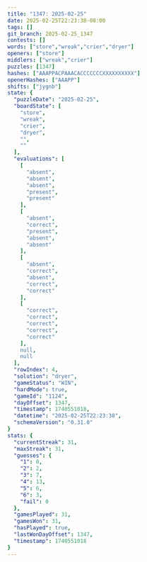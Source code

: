 ```yaml
---
title: "1347: 2025-02-25"
date: 2025-02-25T22:23:38-08:00
tags: []
git_branch: 2025-02-25_1347
contests: []
words: ["store","wreak","crier","dryer"]
openers: ["store"]
middlers: ["wreak","crier"]
puzzles: [1347]
hashes: ["AAAPPACPAAACACCCCCCCXXXXXXXXXX"]
openerHashes: ["AAAPP"]
shifts: ["jygnb"]
state: {
  "puzzleDate": "2025-02-25",
  "boardState": [
    "store",
    "wreak",
    "crier",
    "dryer",
    "",
    ""
  ],
  "evaluations": [
    [
      "absent",
      "absent",
      "absent",
      "present",
      "present"
    ],
    [
      "absent",
      "correct",
      "present",
      "absent",
      "absent"
    ],
    [
      "absent",
      "correct",
      "absent",
      "correct",
      "correct"
    ],
    [
      "correct",
      "correct",
      "correct",
      "correct",
      "correct"
    ],
    null,
    null
  ],
  "rowIndex": 4,
  "solution": "dryer",
  "gameStatus": "WIN",
  "hardMode": true,
  "gameId": "1124",
  "dayOffset": 1347,
  "timestamp": 1740551018,
  "datetime": "2025-02-25T22:23:38",
  "schemaVersion": "0.31.0"
}
stats: {
  "currentStreak": 31,
  "maxStreak": 31,
  "guesses": {
    "1": 0,
    "2": 2,
    "3": 7,
    "4": 13,
    "5": 6,
    "6": 3,
    "fail": 0
  },
  "gamesPlayed": 31,
  "gamesWon": 31,
  "hasPlayed": true,
  "lastWonDayOffset": 1347,
  "timestamp": 1740551018
}
---
```

<!-- more -->
